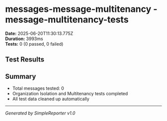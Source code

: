 # messages-message-multitenancy - message-multitenancy-tests

**Date:** 2025-06-20T11:30:13.775Z  
**Duration:** 3993ms  
**Tests:** 0 (0 passed, 0 failed)

## Test Results



## Summary

- Total messages tested: 0
- Organization Isolation and Multitenancy tests completed
- All test data cleaned up automatically

---
*Generated by SimpleReporter v1.0*
